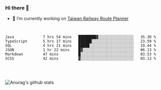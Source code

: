 ### Hi there 👋

- 🔭 I’m currently working on [Taiwan Railway Route Planner](https://github.com/Taiwan-Railway-Route-Planner)

<br/>

<!--START_SECTION:waka-->

```text
Java             7 hrs 54 mins   ████████▓░░░░░░░░░░░░░░░░   35.30 %
TypeScript       5 hrs 17 mins   ██████░░░░░░░░░░░░░░░░░░░   23.59 %
SQL              4 hrs 21 mins   █████░░░░░░░░░░░░░░░░░░░░   19.44 %
JSON             1 hr 22 mins    █▓░░░░░░░░░░░░░░░░░░░░░░░   06.13 %
Markdown         47 mins         █░░░░░░░░░░░░░░░░░░░░░░░░   03.53 %
SCSS             42 mins         ▓░░░░░░░░░░░░░░░░░░░░░░░░   03.13 %
```

<!--END_SECTION:waka-->

<br/>
<br/>

![Anurag's github stats](https://github-readme-stats.vercel.app/api?username=DepickereSven&show_icons=true&theme=tokyonight)



<!--
**DepickereSven/DepickereSven** is a ✨ _special_ ✨ repository because its `README.md` (this file) appears on your GitHub profile.

Here are some ideas to get you started:

- 🔭 I’m currently working on ...
- 🌱 I’m currently learning ...
- 👯 I’m looking to collaborate on ...
- 🤔 I’m looking for help with ...
- 💬 Ask me about ...
- 📫 How to reach me: ...
- 😄 Pronouns: ...
- ⚡ Fun fact: ...
-->
